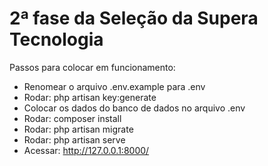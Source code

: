 # 2ª fase da Seleção da Supera Tecnologia

Passos para colocar em funcionamento:
 * Renomear o arquivo .env.example para .env
 * Rodar: php artisan key:generate
 * Colocar os dados do banco de dados no arquivo .env
 * Rodar: composer install
 * Rodar: php artisan migrate
 * Rodar: php artisan serve
 * Acessar: http://127.0.0.1:8000/

